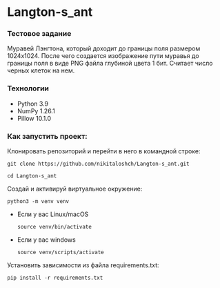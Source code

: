 # Langton-s_ant

### Тестовое задание
Муравей Лэнгтона, который доходит до границы поля размером 1024х1024.
После чего создается изображение пути муравья до границы поля в виде PNG файла глубиной цвета 1 бит.
Считает число черных клеток на нем.


### Технологии
- Python 3.9
- NumPy 1.26.1
- Pillow 10.1.0


### Как запустить проект:

Клонировать репозиторий и перейти в него в командной строке:
```
git clone https://github.com/nikitaloshch/Langton-s_ant.git
```
```
cd Langton-s_ant
```
Cоздай и активируй виртуальное окружение:
```
python3 -m venv venv
```

* Если у вас Linux/macOS

    ```
    source venv/bin/activate
    ```

* Если у вас windows
    ```
    source venv/scripts/activate
    ```

Установить зависимости из файла requirements.txt:

```
pip install -r requirements.txt
```
